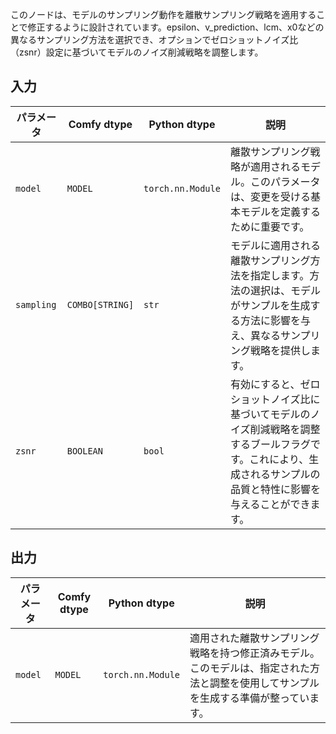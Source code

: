 
このノードは、モデルのサンプリング動作を離散サンプリング戦略を適用することで修正するように設計されています。epsilon、v_prediction、lcm、x0などの異なるサンプリング方法を選択でき、オプションでゼロショットノイズ比（zsnr）設定に基づいてモデルのノイズ削減戦略を調整します。

## 入力

| パラメータ | Comfy dtype | Python dtype     | 説明 |
|-----------|--------------|-------------------|-------------|
| `model`   | `MODEL`     | `torch.nn.Module` | 離散サンプリング戦略が適用されるモデル。このパラメータは、変更を受ける基本モデルを定義するために重要です。 |
| `sampling`| `COMBO[STRING]` | `str`           | モデルに適用される離散サンプリング方法を指定します。方法の選択は、モデルがサンプルを生成する方法に影響を与え、異なるサンプリング戦略を提供します。 |
| `zsnr`    | `BOOLEAN`   | `bool`           | 有効にすると、ゼロショットノイズ比に基づいてモデルのノイズ削減戦略を調整するブールフラグです。これにより、生成されるサンプルの品質と特性に影響を与えることができます。 |

## 出力

| パラメータ | Comfy dtype | Python dtype     | 説明 |
|-----------|-------------|-------------------|-------------|
| `model`   | `MODEL`     | `torch.nn.Module` | 適用された離散サンプリング戦略を持つ修正済みモデル。このモデルは、指定された方法と調整を使用してサンプルを生成する準備が整っています。 |
